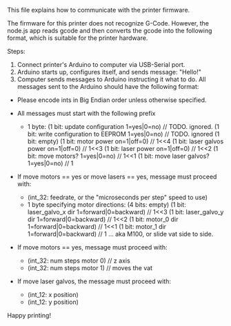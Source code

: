 This file explains how to communicate with the printer firmware.


The firmware for this printer does not recognize G-Code.  However, the node.js app reads gcode and then converts the gcode into the following format, which is suitable for the printer hardware.

Steps:

1. Connect printer's Arduino to computer via USB-Serial port.
1. Arduino starts up, configures itself, and sends message: "Hello!"
1. Computer sends messages to Arduino instructing it what to do.  All
   messages sent to the Arduino should have the following format:

  - Please encode ints in Big Endian order unless otherwise
    specified.
  - All messages must start with the following prefix
    - 1 byte:
      (1 bit: update configuration 1=yes|0=no)  // TODO. ignored.
      (1 bit: write configuration to EEPROM 1=yes|0=no)  // TODO.  ignored
      (1 bit: empty)
      (1 bit: motor power on=1|off=0)  // 1<<4
      (1 bit: laser galvos power on=1|off=0)  // 1<<3
      (1 bit: laser power on=1|off=0)  // 1<<2
      (1 bit: move motors? 1=yes|0=no)  // 1<<1
      (1 bit: move laser galvos? 1=yes|0=no)  // 1

  - If move motors == yes or move lasers == yes, message must
    proceed with:
    - (int_32: feedrate, or the "microseconds per step" speed to use)
    - 1 byte specifying motor directions:
      (4 bits: empty)
      (1 bit: laser_galvo_x dir 1=forward|0=backward)  // 1<<3
      (1 bit: laser_galvo_y dir 1=forward|0=backward)  // 1<<2
      (1 bit: motor_0 dir 1=forward|0=backward)  // 1<<1
      (1 bit: motor_1 dir 1=forward|0=backward)  // 1  ... aka M100, or slide vat side to side.
  - If move motors == yes, message must proceed with:
    - (int_32: num steps motor 0)  // z axis
    - (int_32: num steps motor 1)  // moves the vat
  - If move laser galvos, the message must proceed with:
    - (int_12: x position)
    - (int_12: y position)

Happy printing!
